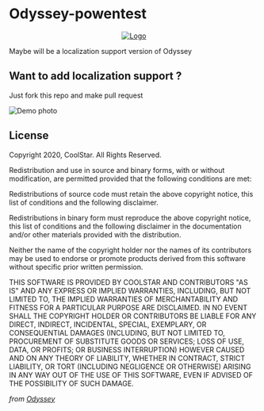 # Odyssey-powentest
<center>
  <a href="#"><img src="https://i.imgur.com/hDqP9sV.png" alt="Logo"></a>
</center>

Maybe will be a localization support version of Odyssey

## Want to add localization support ?
Just fork this repo and make pull request 

![Demo photo][1]

## License 
Copyright 2020, CoolStar. All Rights Reserved.

Redistribution and use in source and binary forms, with or without modification, are permitted provided that the following conditions are met:

Redistributions of source code must retain the above copyright notice, this list of conditions and the following disclaimer.

Redistributions in binary form must reproduce the above copyright notice, this list of conditions and the following disclaimer in the documentation and/or other materials provided with the distribution.

Neither the name of the copyright holder nor the names of its contributors may be used to endorse or promote products derived from this software without specific prior written permission.

THIS SOFTWARE IS PROVIDED BY COOLSTAR AND CONTRIBUTORS "AS IS" AND ANY EXPRESS OR IMPLIED WARRANTIES, INCLUDING, BUT NOT LIMITED TO, THE IMPLIED WARRANTIES OF MERCHANTABILITY AND FITNESS FOR A PARTICULAR PURPOSE ARE DISCLAIMED. IN NO EVENT SHALL THE COPYRIGHT HOLDER OR CONTRIBUTORS BE LIABLE FOR ANY DIRECT, INDIRECT, INCIDENTAL, SPECIAL, EXEMPLARY, OR CONSEQUENTIAL DAMAGES (INCLUDING, BUT NOT LIMITED TO, PROCUREMENT OF SUBSTITUTE GOODS OR SERVICES; LOSS OF USE, DATA, OR PROFITS; OR BUSINESS INTERRUPTION) HOWEVER CAUSED AND ON ANY THEORY OF LIABILITY, WHETHER IN CONTRACT, STRICT LIABILITY, OR TORT (INCLUDING NEGLIGENCE OR OTHERWISE) ARISING IN ANY WAY OUT OF THE USE OF THIS SOFTWARE, EVEN IF ADVISED OF THE POSSIBILITY OF SUCH DAMAGE.

*from [Odyssey](https://github.com/Odyssey-Team/Odyssey)*



[1]:https://github.com/powenn/Odyssey-powentest/blob/main/photos/01.png

